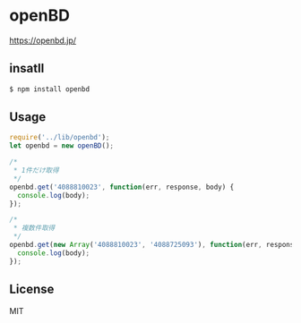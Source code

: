 # openBD

https://openbd.jp/


## insatll

```sh
$ npm install openbd
```

## Usage
```javascript
require('../lib/openbd');
let openbd = new openBD();

/*
 * 1件だけ取得
 */
openbd.get('4088810023', function(err, response, body) {
  console.log(body);
});

/*
 * 複数件取得
 */
openbd.get(new Array('4088810023', '4088725093'), function(err, response, body) {
  console.log(body);
});
```

## License
MIT
